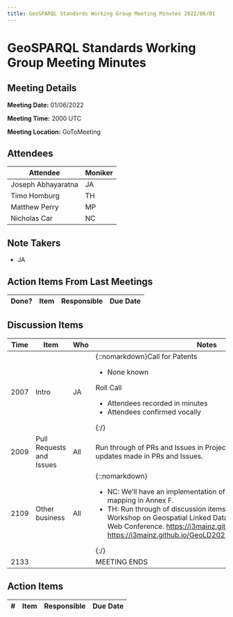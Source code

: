 ```yaml
---
title: GeoSPARQL Standards Working Group Meeting Minutes 2022/06/01
---
```

# GeoSPARQL Standards Working Group Meeting Minutes
## Meeting Details
**Meeting Date:** 01/06/2022

**Meeting Time:** 2000 UTC

**Meeting Location:** GoToMeeting  

## Attendees

| Attendee | Moniker |
| ---- | ---- |
| Joseph Abhayaratna | JA |
| Timo Homburg | TH |
| Matthew Perry | MP |
| Nicholas Car | NC |

## Note Takers
- JA

## Action Items From Last Meetings

| Done? | Item | Responsible | Due Date |
| ---- | ---- | ---- | --- |


## Discussion Items

| Time | Item | Who | Notes |
| ---- | ---- | ---- | ---- |
| 2007 | Intro | JA | {::nomarkdown}Call for Patents<ul><li>None known</li></ul>Roll Call<ul><li>Attendees recorded in minutes</li><li>Attendees confirmed vocally</li></ul>{:/} |
| 2009 | Pull Requests and Issues | All | Run through of PRs and Issues in Project. All comments and updates made in PRs and Issues. |
| 2109 | Other business | All | {::nomarkdown}<ul><li>NC: We’ll have an implementation of the CQL to GeoSPARQL mapping in Annex F.</li><li>TH: Run through of discussion items from the International Workshop on Geospatial Linked Data at the Extended Semantic Web Conference. https://i3mainz.github.io/GeoLD2022/ https://i3mainz.github.io/GeoLD2022/presentations/keynote.pdf</li></ul>{:/} |
| 2133 | | | MEETING ENDS |

## Action Items

| \# | Item | Responsible | Due Date |
| ---- | ---- | ---- | ---- |

